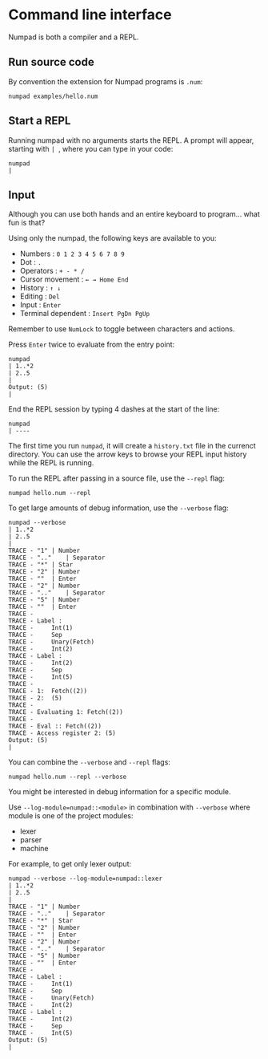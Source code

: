 # Command line interface

Numpad is both a compiler and a REPL.

## Run source code

By convention the extension for Numpad programs is `.num`:

```
numpad examples/hello.num
```

## Start a REPL

Running numpad with no arguments starts the REPL. A prompt will appear, starting with `| `, where you can type in your code:

```
numpad
|
```

## Input
Although you can use both hands and an entire keyboard to program... what fun is that?

Using only the numpad, the following keys are available to you:

  - Numbers : `0 1 2 3 4 5 6 7 8 9`
  - Dot : `.`
  - Operators : `+ - * /`
  - Cursor movement : `← → Home End`
  - History : `↑ ↓`
  - Editing : `Del`
  - Input   : `Enter`
  - Terminal dependent : `Insert PgDn PgUp`

Remember to use `NumLock` to toggle between characters and actions.

Press `Enter` twice to evaluate from the entry point:

```
numpad
| 1..*2
| 2..5
|
Output: (5)
|
```

End the REPL session by typing 4 dashes at the start of the line:

```
numpad
| ----
````

The first time you run `numpad`, it will create a `history.txt` file in the currenct directory.
You can use the arrow keys to browse your REPL input history while the REPL is running.

To run the REPL after passing in a source file, use the `--repl` flag:

```
numpad hello.num --repl
```

To get large amounts of debug information, use the `--verbose` flag:

```
numpad --verbose
| 1..*2
| 2..5
| 
TRACE - "1"	| Number 
TRACE - ".."	| Separator 
TRACE - "*"	| Star 
TRACE - "2"	| Number 
TRACE - ""	| Enter 
TRACE - "2"	| Number 
TRACE - ".."	| Separator 
TRACE - "5"	| Number 
TRACE - ""	| Enter 
TRACE - 
TRACE - Label : 
TRACE - 	Int(1)
TRACE - 	Sep
TRACE - 	Unary(Fetch)
TRACE - 	Int(2)
TRACE - Label : 
TRACE - 	Int(2)
TRACE - 	Sep
TRACE - 	Int(5)
TRACE - 
TRACE - 1:	Fetch((2))
TRACE - 2:	(5)
TRACE - 
TRACE - Evaluating 1: Fetch((2))
TRACE - 
TRACE - Eval :: Fetch((2))
TRACE - Access register 2: (5)
Output: (5)
|
```

You can combine the `--verbose` and `--repl` flags:

```
numpad hello.num --repl --verbose
```

You might be interested in debug information for a specific module.

Use `--log-module=numpad::<module>`
in combination with `--verbose`
where module is one of the project modules:
  - lexer
  - parser
  - machine

For example, to get only lexer output:

```
numpad --verbose --log-module=numpad::lexer
| 1..*2
| 2..5
| 
TRACE - "1"	| Number 
TRACE - ".."	| Separator 
TRACE - "*"	| Star 
TRACE - "2"	| Number 
TRACE - ""	| Enter 
TRACE - "2"	| Number 
TRACE - ".."	| Separator 
TRACE - "5"	| Number 
TRACE - ""	| Enter 
TRACE - 
TRACE - Label : 
TRACE - 	Int(1)
TRACE - 	Sep
TRACE - 	Unary(Fetch)
TRACE - 	Int(2)
TRACE - Label : 
TRACE - 	Int(2)
TRACE - 	Sep
TRACE - 	Int(5)
Output: (5)
| 
```
